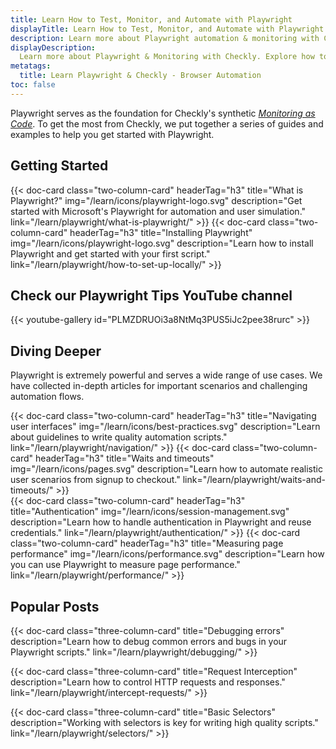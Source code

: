 ```yaml
---
title: Learn How to Test, Monitor, and Automate with Playwright
displayTitle: Learn How to Test, Monitor, and Automate with Playwright
description: Learn more about Playwright automation & monitoring with Checkly. Explore how to automate your web with a reliable, programmable monitoring workflow.
displayDescription:
  Learn more about Playwright & Monitoring with Checkly. Explore how to automate your web with a reliable, programmable monitoring workflow.
metatags:
  title: Learn Playwright & Checkly - Browser Automation
toc: false
---
```


Playwright serves as the foundation for Checkly's synthetic [*Monitoring as Code*](https://www.checklyhq.com/guides/monitoring-as-code/). To get the most from Checkly, we put together a series of guides and examples to help you get started with Playwright.

## Getting Started

<div class="cards-list">
{{< doc-card
	  class="two-column-card"
	  headerTag="h3"
	  title="What is Playwright?"
	  img="/learn/icons/playwright-logo.svg"
	  description="Get started with Microsoft's Playwright for automation and user simulation."
	  link="/learn/playwright/what-is-playwright/"
>}}
{{< doc-card
	  class="two-column-card"
	  headerTag="h3"
	  title="Installing Playwright"
	  img="/learn/icons/playwright-logo.svg"
	  description="Learn how to install Playwright and get started with your first script."
	  link="/learn/playwright/how-to-set-up-locally/"
>}}
</div>

## Check our Playwright Tips YouTube channel

{{< youtube-gallery id="PLMZDRUOi3a8NtMq3PUS5iJc2pee38rurc" >}}

## Diving Deeper

Playwright is extremely powerful and serves a wide range of use cases. We have collected in-depth articles for important scenarios and challenging automation flows.

<div class="cards-list">
{{< doc-card
	class="two-column-card"
	headerTag="h3"
	title="Navigating user interfaces"
	img="/learn/icons/best-practices.svg"
	description="Learn about guidelines to write quality automation scripts."
	link="/learn/playwright/navigation/"
>}}
{{< doc-card
	class="two-column-card"
	headerTag="h3"
	title="Waits and timeouts"
	img="/learn/icons/pages.svg"
	description="Learn how to automate realistic user scenarios from signup to checkout."
	link="/learn/playwright/waits-and-timeouts/"
>}}
</div>
<div class="cards-list">
{{< doc-card
	class="two-column-card"
	headerTag="h3"
	title="Authentication"
	img="/learn/icons/session-management.svg"
	description="Learn how to handle authentication in Playwright and reuse credentials."
	link="/learn/playwright/authentication/"
>}}
{{< doc-card
	class="two-column-card"
	headerTag="h3"
	title="Measuring page performance"
	img="/learn/icons/performance.svg"
	description="Learn how you can use Playwright to measure page performance."
	link="/learn/playwright/performance/"
>}}
</div>

## Popular Posts

<div class="cards-list">
{{< doc-card class="three-column-card" title="Debugging errors" description="Learn how to debug common errors and bugs in your Playwright scripts." link="/learn/playwright/debugging/" >}}

{{< doc-card class="three-column-card" title="Request Interception" description="Learn how to control HTTP requests and responses." link="/learn/playwright/intercept-requests/" >}}

{{< doc-card class="three-column-card" title="Basic Selectors" description="Working with selectors is key for writing high quality scripts." link="/learn/playwright/selectors/" >}}

</div>
